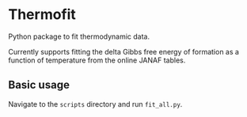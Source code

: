 # Thermofit
Python package to fit thermodynamic data.

Currently supports fitting the delta Gibbs free energy of formation as a function of temperature 
from the online JANAF tables.

## Basic usage
Navigate to the `scripts` directory and run `fit_all.py`.